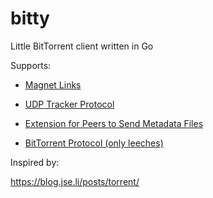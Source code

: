 # bitty

Little BitTorrent client written in Go

Supports:

- [Magnet Links](https://en.wikipedia.org/wiki/Magnet_URI_scheme)

- [UDP Tracker Protocol](http://bittorrent.org/beps/bep_0015.html)

- [Extension for Peers to Send Metadata Files](http://bittorrent.org/beps/bep_0009.html)

- [BitTorrent Protocol (only leeches)](http://bittorrent.org/beps/bep_0003.html)


Inspired by:

https://blog.jse.li/posts/torrent/
